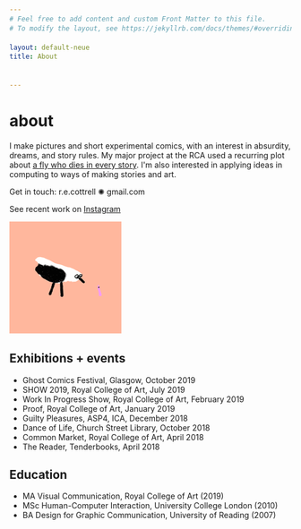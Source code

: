```yaml
---
# Feel free to add content and custom Front Matter to this file.
# To modify the layout, see https://jekyllrb.com/docs/themes/#overriding-theme-defaults

layout: default-neue
title: About


---
```


# about

I make pictures and short experimental comics, with an interest in absurdity, dreams, and story rules. My major project at the RCA used a recurring plot about [a fly who dies in every story](rca-notes). I'm also interested in applying ideas in computing to ways of making stories and art.

Get in touch: r.e.cottrell ✺ gmail.com

See recent work on [Instagram](http://instagram.com/rapturebird)

![](images/birdworm.gif)  


## Exhibitions + events

* Ghost Comics Festival, Glasgow, October 2019
* SHOW 2019, Royal College of Art, July 2019
* Work In Progress Show, Royal College of Art, February 2019
* Proof, Royal College of Art, January 2019
* Guilty Pleasures, ASP4, ICA, December 2018
* Dance of Life, Church Street Library, October 2018
* Common Market, Royal College of Art, April 2018
* The Reader, Tenderbooks, April 2018

## Education

* MA Visual Communication, Royal College of Art (2019)
* MSc Human-Computer Interaction, University College London (2010)
* BA Design for Graphic Communication, University of Reading (2007)
